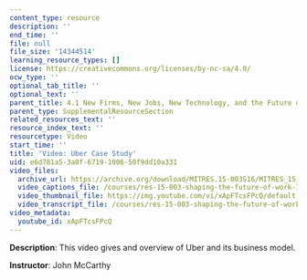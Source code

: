 ```yaml
---
content_type: resource
description: ''
end_time: ''
file: null
file_size: '14344514'
learning_resource_types: []
license: https://creativecommons.org/licenses/by-nc-sa/4.0/
ocw_type: ''
optional_tab_title: ''
optional_text: ''
parent_title: 4.1 New Firms, New Jobs, New Technology, and the Future of Work
parent_type: SupplementalResourceSection
related_resources_text: ''
resource_index_text: ''
resourcetype: Video
start_time: ''
title: 'Video: Uber Case Study'
uid: e6d781a5-3a0f-6719-1006-50f9dd10a331
video_files:
  archive_url: https://archive.org/download/MITRES.15-003S16/MITRES_15_003S16_4-1-4_360p.mp4
  video_captions_file: /courses/res-15-003-shaping-the-future-of-work-15-662x-spring-2016/3ee77db609875ab2980fb0b67f6331e0_xApFTcsFPcQ.vtt
  video_thumbnail_file: https://img.youtube.com/vi/xApFTcsFPcQ/default.jpg
  video_transcript_file: /courses/res-15-003-shaping-the-future-of-work-15-662x-spring-2016/686e297d0aba903d89cd1dcadef06157_xApFTcsFPcQ.pdf
video_metadata:
  youtube_id: xApFTcsFPcQ
---
```


**Description**: This video gives and overview of Uber and its business model.

**Instructor**: John McCarthy

